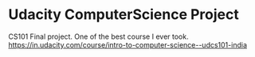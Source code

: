 # Udacity ComputerScience Project
CS101 Final project. One of the best course I ever took. 
https://in.udacity.com/course/intro-to-computer-science--udcs101-india

